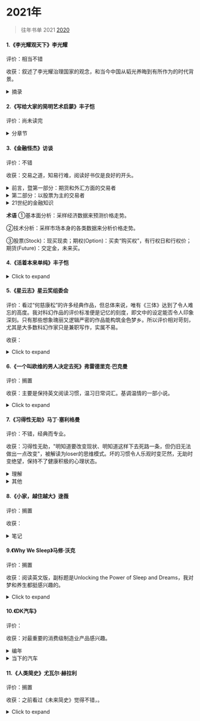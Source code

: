 # 2021年

> 往年书单 2021 [2020](2020书单.html)



#### 1.《李光耀观天下》李光耀

评价：相当不错

收获：叙述了李光耀治理国家的观念，和当今中国从韬光养晦到有所作为的时代背景。

<details>
  <summary>摘录</summary>
  <pre>
  在中国的历史上，一个强大的中央政府意味着和平繁荣的国家。一个软弱的中央意味着紊乱，国家将无宁日。<br>
	中国的社会流动性是存在的，还不是一个高度分化(基因和教育机会)的国家，比如英国。在新加坡，由于迅速发展教育，正处于比预想要超前地达到这种危险的境地。<br>
	中国毕竟不是一个新的强国，而是一个已睡醒的巨人，一个正在复兴的古老强国。我相信中国的愿望，是要成为世界上最强大的国家。问题在于，是否相信中国再三的承诺，即它只寻求和平崛起，绝不称霸。但这并不意味着中国与别国发生争端时都只是让步，随着力量对比的变化，中国将有更多表达喜恶的自由。如前外长杨洁篪所说，凡是关系到中国的核心利益，中国必须坚持其主张。<br>
	李光耀看出了美国的霸权主义。美国靠近中国的海岸，在东海所进行的间谍活动，如果是中国对美国做，美国将无法忍受。因此你可以想象中国人的感受。当他们能做到时，中国人会说“我不会到你的太平洋海岸，谁给你到这里来的权利？”美国人会说不吗？最终，强权即公理。<br>
	为什么苹果手机不是在中国发明的？中国的知识产权法和企业制度目前还不能提供足够的奖励，去解放我们从历史上明确了解到的中国人民拥有的创造力。但是我乐观地认为，目前的中国领导层有足够的意志和能力，理智地处理这些国内的挑战。<br>
	但李光耀的文章会单纯化、掩饰美国行径的目的，这也可能是小国生存的智慧，作为美国的安全合作伙伴得到军购方面的好处也必须支持它。但他也认同中国的外交政策更明智：他们不认为改变别人的制度关他们的事。制度怎么样，他们就怎么样去面对，并尽量从中获取好处，而不把自己套牢。<br>
	新加坡是一个弹丸小国，资源很少，所以需要一个超凡的领导团队。所以李光耀不希望实行两党制，这样政府会平庸。并且希望高薪养廉，招揽顶尖的从政人才。现在的年轻一代的内阁部长顺应民意，进行部长减薪，李光耀觉得是不妥的。<br>
	这样顶尖人才只愿意当半个任期的部长，就当是国民服役。政府形同旋转门，既缺乏对事物课题的深入了解，又找不到从长远的角度思考问题的动力。
	</pre>
</details>



#### 2.《写给大家的简明艺术启蒙》丰子恺

评价：尚未读完

<details>
  <summary>分章节</summary>
  <b>慈悲的滋味</b><br>
	<b>美的情绪</b><br>
	<b>认识绘画</b><br>
	<b>认识建筑</b><br>
	<b>音乐入门</b><br>
</details>




#### 3.《金融怪杰》访谈

评价：不错

收获：交易之道，知易行难，阅读好书仅是良好的开头。

<details>
  <summary>前言，暨第一部分：期货和外汇方面的交易者</summary>
  <pre>
  	只要人心亘古不变，华尔街就不会有新鲜的事。<br>
	市场参与者的情绪对价格变动的影响巨大。并且这种影响几乎完全无法精确估量，更难以准确确定(乐观)泡沫或(悲观)恐慌会持续多久，正因为如此，战胜市场才有如此之难。<br>
	“有效市场假说”理论的谬误是严重的（该假说认为投资者不可能通过分析以往价格获得高于市场平均水平的超额利润)。作者通过采访和分析，得出市场交易与国际象棋比赛更相似，都会有技能出众和技能匮乏、平平的参与者。<br>
	只是市场上的交易是比国际象棋更为繁复的博弈。高手对市场动向能得出与众不同、更胜一筹的解读。<br>
	风险控制绝对是交易制胜的关键，无论对自己的观点和研判多么深信不疑、自信满满。也坚决不在单笔交易中孤注一掷。<br>
<b>迈克尔・马库斯</b>（期货）<br>
ⅰ 止损持盈<br>
	最重要的交易法则也许就是持盈和止损。这两者同样重要。如果你不能坚定持有盈利的头寸，那么你总的盈利将无法弥补止损形成的总亏损。
	你也必须按照自己的方式行事，只要所用方法是符合交易基本原理的，而且有自己的风格和方法(适合自身特点)，那么利会大于弊，得会大于失。
	截至访谈时的过去两年里，马库斯也开始交易股票，交易股票时，他会更耐心。<br>
ⅱ 交易态度<br>
	追随趋势必须具有耐心。
	交易是绝对私人的事，你必须做好自己的功课，必须独立分析和判断。<br>
ⅲ 分析<br>
  最好的交易应该是以下三方面都对你有利，也就是基本面、技术面以及市场的情况、基调。<br>
<b>布鲁斯・科夫纳</b>（外汇、期货）<br>
i 交易态度<br>
	预见世界发生的变化，洞察有别于当前的格局和形势；在压力下能保持理性，并且恪守交易纪律。<br>
	交易是少数赢家通吃的“零和游戏”，需要后天的刻苦努力。<br>
	降低交易规模、降低头寸规模、降低持仓规模，牢记风险管理。对于任何一个级别的交易者，“冲动交易”都是致命伤。<br>
ii 分析<br>
	有上千种难以理解、不为人知的市场机制、因素在主导市场，在新闻、消息正式公布之前，在小交易员收到消息前，这些机制、因素已对市场发挥了作用，产生了影响。所以科夫纳也常在价格发生突破后才作跟进，但要识别假突破，他的经验是：<br>
	<font color="red">价格在突破前，盘整时间越久，盘整区域越稳固，当价格突破时，就越没人能够理解其中缘由，此时跟进交易通常风险报酬比良好。</font><br>
	(他认为，市场中对价格运动的解释越少，价格运动的有效性，可信度越高。反之，越被投机客关注，信号越可能是虚假。)<br>
iii 经验
	大熊市的特性和牛市的特性截然不同，总在急速猛烈的下跌后出现快速的反弹。总之很难玩，反应速度不够就亏。<br>
<b>理查德・丹尼斯</b>（期货）<br>
i 交易态度<br>
	对交易的印象、认知不要和鸭子一样。鸭子只有足够年幼，你就可以教会它们把军舰当成自己的妈妈。许多交易者也有如此情结，关注让自己大赚的第一笔交易是做多还是做空。这些交易者可能因此成为长期的“死多头”或者“死空头”。<br>
	你必须把风险降到最小，要把<font color="red"><b>资金保留</b></font>到为数不多的、能短期赚大钱的时候再用。把资金投入次优的交易，你是承担不起的。如果你这么做，等到短期赚大钱的时机到来，你早已筋疲力尽，资金耗尽了。好钢一定要用在刀刃上。<br>
	个人注：能冷静地保留子弹。<br>
ii 分析<br>
	股票vs期货：与商品期货市场上的价格波动相比，个股价格的波动更近乎随机。我认为，每只股票的基本面信息是不够多的，不足以使股价形成充分、显著的趋势性运动，不足以使股价运动摆脱随机特性。商品期货品种的数量哪有股票数量那么多。<br>
<b>保罗・都铎・琼斯</b>（期货）<br>
i 交易态度<br>
	琼斯在交易上极具灵活性，在观点上保持充分的弹性，这点也是琼斯交易成功的基础和关键。他转变观点，改变看法的时点恰到好处，非常及时。<br>
	供参考：在某种程度上，要想成为一名优秀的交易者，你必须做个逆向交易者，与大多数人的观点保持相反。（个人注：就是寻找市场的顶部和底部，琼斯认为某个市场长期趋势和短期趋势不符，就会进场试错。）但这是琼斯的技能，也有交易者认为“吃鱼要吃中段”，寻顶抄底比较难。<br>
	永远不要过度交易，不要仓位过重。<font color="red">交易制胜的关键在于第一流的出色防守，而非第一流的出色进攻。</font><br>
ii 分析<br>
iii 关于华尔街<br>
	错觉：因为我们作为交易公司具有某些特别的知识，所以我们能交易得好，而我们交易得好，其他人就要受到伤害。<br>
	实际：我们交易得成功不是因为我们拥有别人所不具有的某些知识，而是因为我们能做好自己的交易功课。任何人都能通过自身的努力从芸芸众生中脱颖而出。<br>
<b>盖瑞・贝弗德</b>（期货）<br>
i 交易态度<br>
	不要过度交易。那意味着交易者必须做对许多次，才能弥补高昂的交易成本。<font color="red">交易者要伺机而动，耐心等待交易良机的到来。</font><br>
	要学会耐心、坚定持有赚钱的好品种，也乐于认错止损亏损的品种。<br>
<b>艾迪・塞柯塔</b>（期货）<br>
i 人物<br>
	他编制了许多电脑程序来进行交易和分析，在心理学方面也高度敏锐和深刻洞察，能见微知著。比如他发现施瓦格的手表拨快了几分钟，从而察觉、捕捉到他的一项基本性格特征。<br>
	塞柯塔在毗邻Lake Tahoe的家中的办公室交易、工作，这儿有着田园诗般的景致。<br>
ii 经验<br>
	利多出尽（也叫兑现）是利空，利空出尽是利多。在市场还只有朦胧信息的时候,主力资金已经根据政策动向将这个消息带来的上涨或者下跌动力消化掉了。“市场透支新闻消息，提取做出反应，令消息效应大打折扣”。<br>
	这是塞柯塔第一次败绩的经验，从此也对运行规律越来越着迷。<br>
	他的交易原则：
	• 截断亏损（止损）
	• 让利润奔跑（持盈）
	• 不下重注
	• 坚定不移地遵循交易法则
	• 知道何时该打破交易法则，形成新的法则<br>
iii 交易态度<br>
	看重：长期趋势 > 当前技术图表上的价格形态 > 挑选好的价位做多或沽空<br>
	直觉是重要的，但要区别“直觉”（潜意识的分析）和“空想”（情绪刺激和欲望），后者是危险、有害的。<br>
iv 持盈止损<br>
	看涨就会做多，而不是等到价格回撤。当做多时，设置的止损点如被击穿，塞柯塔立马就会了结多头头寸，进行止损，否则就将一路持有，直到价格突破我的止盈点，才了结出场。<font color="red">注：</font>止损点一般是根据单笔交易的亏损不超过交易账户净资产的比如5%。<br>
<b>拉里・海特</b>（期货）<br>
i 交易态度<br>
	重视风险。<br>
	用于生活开支的钱永远不可投入交易。<br>
	</pre>
</details>
<details>
  <summary>第二部分：以股票为主的交易者</summary>
  <pre>
  股票市场中做中长久期配置的交易者一般只看基本面，即是否在估值偏低的时候买到。并不关心短期走势，也就是不去判断趋势，做“左侧交易“。<br>
  中长久期一般做好公司、大公司————”船大抗风险“。运作良好的大型公司，产业周期越长，理论上越稳定。股价大起大落，但放到3、5年来看，其实很多公司的基本面没有发生任何变化。所谓的：<br>
  <font color="red">公司没动，动的是人心。</font> 一语道明价值投资和投机性交易之间的组合关系<br>  <b>迈克尔・斯坦哈特</b>（股票）<br>
  i 交易态度<br>
  他不用技术图表，但对基本面十分看重，充分全面地了解所交易的股票。<br>
  ii 操作<br>
  斯坦哈特的买卖也可以用“投资”形容，因为他大量的操作是，更长期地持有以及买卖的理由更为复杂。他会深刻分析基本面，希望形成他确信的，并且与市场普遍看法有所不同的观点，即与众不同的观点。<br>
  <font color="red">注：</font>比如，大家都觉得国产车没影响力的时候，伯克希尔·哈撒维投资比亚迪。<br>
  iii 对冲基金<br>
  初始的”对冲“概念是完全着重、强调选股能力的。比如你看好福特，看空通用，那么你可以做多福特，并同时做空通用，多空头寸的规模相等。<br>
  现在”对冲基金“一词已有些名不符实了。现在的对冲基金都是有限合伙制的，一般合伙人通常根据基金的业绩得到回报，在交易操作上比传统的基金管理者更具弹性和灵活性。<br>
  进入对冲基金领域的人，不是对冲理论的实践者，他们更感兴趣的是可以自己当老板，自己替自己打工。因为徒有其名，所以他们对”对冲“这个名字感到尴尬。而且”对冲“一词含有做空的意思，但进行做空交易会被扣上”反美“的帽子，好像你全力支持灾祸，可以从中做空获利。<br>
  斯坦哈特嘲讽道，所以这些对冲基金用”私人合伙公司“一词自称。<br>
  现在纯粹对冲交易的实践者较少的原因是，需要动用大量资金，需要对冲操作和研判，且其中很大部分的资金投入是无效、抵消的。<br>
  iv 对冲基金 VS 共同基金<br>
  绝大多数共同基金所采用的交易策略都是<font color="red">买入并持有</font>。买进低估值的公司，减少交易次数。<br>
  上世纪中叶最常见的操作建议就是买入股票，然后藏进地下室，忘记买进这回事，长期持有下去。<br>
  v 访谈评价<br>
  施瓦格发现许多杰出的交易者都具有这样一个特点：<font color="red">当他们察觉到胜算很大的交易机会时，他们愿意并且能够下重注，敢于重仓出击。</font><br>
<b>威廉・欧奈尔</b><br>
	i 选股<br>
  </pre>
</details>
<details>
  <summary>21世纪的金融知识</summary>
  <pre>
  1. 关于基金（公募：普通基金和ETF）
  https://www.youtube.com/watch?v=d_kJgwxhOJM
  │   基金
  │ 
  └───私募基金
  │   |
  │   |  概念：私底下募集，比如对冲基金，私募股权基金(PE)，风投基金(VC)；
  │   |  特点：比较玩得起，监管不用那么严格；我们一般也买不了
  │
  └───公募基金
  │   |  特点：监管更严格，因为其中有普通人的毕生储蓄甚至养老
  │   |   
  │   └───普通基金（共同基金/LOF）
  │   |   ｜ 费率：贵；主动型基金
  │   |
  │   |
      └───ETF（非常推荐）
          ｜ 费率：便宜；被动型基金
          ｜
          ｜ 追踪一个指数，相当于买了一个大盘；但玩法也多，比如加个杠杆、反向(做空)
          ｜ 有趣：肥胖型型ETF，弄了一堆和健康生活相关的股票
  <br>
  巴菲特在07年做过一个十年赌约，认为对冲基金跑不赢大盘指数。（思想很明确，主动型是拼不过被动型的）。
  结果十年后，果然应约的对手没有一支能跑赢大盘。学术界一直在探讨，一个专业人士管理真的是比随便扔骰子挑出来的好么？更何况它有那么高昂的手续费。
  但这个实验放在大A适用么？经济型里面有一个概念叫有效市场假说。
  有效市场假说：如果证券市场是有效的，那么价格就会反映到这个市面上所有的信息，不存在任何的不合理的定价或者套利空间。
  当然这只是一个假说，现实生活当中是不存在这种完美市场的。只是说看现在发展的这个经济体到底有多接近完美市场，越接近，主动型基金越没用。现在信息这么发达，数据挖掘、量化交易呀，靠主动选择股票来挖掘当中的价格不合理，是越来越难的。不过A股散户特别多，也不看年报财报，追涨杀跌的被割韭菜，市场不完善。市场没那么有效的时候，专业的投资者是可以通过信息差和专业性跑赢大盘的。
  </pre>
  <pre>
  比较好用的选股方式：
  1.中长线：查看研报，观察对未来两年市盈率的预期。
  2.短线：观察当天开盘的特大单、大单买入，如果实际价格反馈不一致，小单流出较大，可以入场。
  3.关于分单：比如卖单分单，是由机构将大单拆分为中小单卖出，掩人耳目。而买单分单，则是逐步建仓，也是机构防止大家看出来，降低买入的成本和风险。
  4.关于股情大势：要理性冷静，交易股票也是修身。是人与猴子的区别。要耐心等到盘整期，像猎人一样精准选股，有把握地进场。不要在看不清形势时，盲目跟着市场情绪。为什么要等到盘整，“刚出ICU就去跑百米不现实”。不要随便买入、抄底，但也用不着清仓。投资的第一要素<font color="red">“不能离开这个牌桌”</font>，中国长期还是看好的，牛长熊短，有工程师红利。
  5.关于价值投资：① 资金属性，时间长短。资产端和负债端要匹配。② 标普500过去一百年减去涨幅最高的十天，收益率会大幅下降（年化9%→年化4.5%）。长持才能把波动率抹掉，获得确定的收益。③ 长期变量，比如可乐的上瘾、苹果的复购率高 ④ 产生现金流的回报满足要求，比如房屋的租金、股票的分红。而不是它们上涨的部分。
  </pre>
  <pre>
  巴菲特语录：
  1.过去两年股市难以捉摸，就像赌场一样，完全不具备做价值投资的基础。
    芒格：从来没有像现在这么疯狂，疯狂地赌博，很快地买、很快地卖
  2.我非常相信现金，现金就像氧气。
  3.我们并不善长把握市场时机，只好在股价便宜时买入。
  4.高通胀下最好的投资就是投资自己。
    抵御通胀的最佳保护措施是投资于自己的技能。
  5.我们偶尔抓住些机会，不是因为我们更聪明，而是我们更理智。
  6.芒格：Robinhood的经营模式充斥着“短期赌博、大笔佣金、隐藏回扣等问题”，并表示这家公司的瓦解是“天降正义”。我们从来没有像现在这么疯狂的一个情况，疯狂地赌博，很快地买、很快地卖，看起来真的不美好。我也不会觉得这是资本主义的荣耀，就是一堆人在那儿掷色子而已，掷完色子，闭着眼睛看会发生什么。当然变富不是一件什么坏事，但是你也需要在里面找到自我，看怎么把自己放进到这样的一个系统当中。
在答问环节上，芒格称，我们现在看到的几乎是某种投机狂潮。一些带算法的计算机与其他同样使用算法的计算机进行交易。随后那些没有经验的市场参与者也在接受经纪商建议（入场）。这些“赌场活动”合法地与长期投资混在一起很奇怪。
芒格说人们正在接受“知识更匮乏的股票经纪人”建议，并表示“这太卑鄙了”。巴菲特也在旁边插嘴说，那些经纪人其实很了解佣金。
随后在午餐前，芒格更是按耐不住点名批评“散户大本营”Robinhood，称该公司现在正在“解体”。</details>






**术语**
①基本面分析：采样经济数据来预测价格走势。

②技术分析：采样市场本身的各类数据来分析价格走势。

③股票(Stock)：现买现卖；期权(Option)：买卖“购买权”，有行权日和行权价；期货(Future)：交定金，未来买。



#### 4.《活着本来单纯》丰子恺
<details>
  <summary>Click to expand</summary>
  whatever
</details>



#### 5.《星云志》星云奖组委会

评价：看过“何慈康松”的许多经典作品，但总体来说，唯有《三体》达到了令人难忘的高度。我对科幻作品的评价标准便是记忆的刻度，即文中的设定能否令人印象深刻。只有那些想象瑰丽又逻辑严密的作品能构筑金色梦乡。所以评价相对苛刻，尤其是大多数科幻作家只是兼职写作，实属不易。

收获：

<details>
  <summary>Click to expand</summary>
  whatever
</details>



#### 6.《一个叫欧维的男人决定去死》弗雷德里克·巴克曼

评价：搁置

收获：主要是保持英文阅读习惯，温习日常词汇。基调温情的一部小说。

<details>
  <summary>Click to expand</summary>
  whatever
</details>



#### 7.《习得性无助》马丁·塞利格曼

评价：不错，经典而专业。

收获：习得性无助，"明知道要改变现状、明知道这样下去死路一条，但仍旧无法做出一点改变"，被解读为loser的思维模式。坏的习惯令人乐观时变茫然，无助时变绝望，保持不了健康积极的心理状态。

<details>
  <summary>理解</summary>
  <pre>
  <b>习得性无助理论</b><br>
  三个必要的成分组成：关联性、认知以及行为。<br>
  <b>来源：</b>习得性无助是由于后天所受到的非预期内的挫折太多，且没有磨练出解决问题的恰当方法，而慢慢对现实丧失抵抗。<br>
  <b>关联性：</b>指人的行为和他之后经历结果之间的客观关系。分为不可控性和可控性<br>
  <b>认知：</b>指人感知、解释和推测关联性的方式。感知可能正确也可能与事实不符。推测是使用感知和解释去形成一种对未来的预期。<br>
  例：如果他经历了一次他认为是由自己的愚蠢所导致的失败，那么当他遇到需要智慧的情境时，他会预期自己再次失败。<br>
  <b>行为：</b>指是由关联性以及此人对它的认知所致的可观察的结果。如主动或被动。无助理论认为，个体对未来无助的预期会带来其他结果：认知迟滞、低自尊、沮丧、失去进取心，免疫系统的改变，以及生理疾病。
	</pre>
</details>
<details>
  <summary>其他</summary>
  <pre>
  <b>损失厌恶</b>
  做法：做选择时，不要去想好处，专门想坏处。
  做选择时，多思考这件事对你的<b>坏处</b>是什么呢？
  比如，学习除了枯燥一点全是好处。游戏的坏处就太多了。
  只要想到这些你的大脑就会重新恢复理智。
  这个方法可以普适地应用于很多坏习惯。<br>
  <b>对于好习惯</b>
  1. 放大影响和感受
  2. 线下见面同好，比如跑步、读书。一个人走得快，两个人走得远。
	</pre>
</details>


#### 8.《小家，越住越大》逯薇

评价：搁置

收获：

<details>
  <summary>笔记</summary>
  <pre>
  <b>逯薇</b> 万科广深地区副总建筑师 <br>
  你如何对待家，家便如何对待你
  </pre>
</details>



#### 9.《Why We Sleep》马修·沃克

评价：搁置

收获：阅读英文版，副标题是Unlocking the Power of Sleep and Dreams，我对梦和养生都挺感兴趣的。

<details>
  <summary>Click to expand</summary>
  whatever
</details>


#### 10.《DK汽车》

评价：

收获：对最重要的消费级制造业产品感兴趣。

<details>
  <summary>编年</summary>
  <pre>
  <b>1920年以前的第一批汽车</b><br>
  <font color='red'>梅赛德斯（Mercedes）</font>的故事
  戴姆勒、梅赛德斯、奔驰都是源于人名。Benz是历史上最重要的汽车革新者，Daimler也是汽车工程师，他们开创了各自的汽车品牌。拥有市场占有权的某位经销商以小女儿的名字来命名戴姆勒旗下某款车型，诞生一个新的品牌名称——Mercedes。
  20世纪20年代的经济萧条重创德国，两家公司合并，成立戴姆勒-奔驰股份公司，生产的汽车冠以梅赛德斯-奔驰品牌。<br>
  <font color='red'>福特（Ford）</font>Model T通过高效生产线生产出来，使数百万计美国人变成有车族。<br>
  <font color='red'>凯迪拉克（Cadillac）</font>在底特律成立，源于18世纪底特律的法国创建者的名字。创始人亨利·利兰，他创造了凯迪拉克和林肯两种车型，被誉为美国汽车工业的“精密生产大师”。<br>
  劳斯莱斯银魅（Rolls-Royce Silver Ghost）这款车帮助劳斯莱斯获得了“世界上最好的汽车”称号，是“手工工艺对工业设计的全面胜利”。<br>
  <b>20世纪20年代</b><br>
  <font color='red'>布加迪（Bugatti）</font>的Type 35B是法国赛车的标志，赛场上的优胜者，它很美，兼顾技术与艺术。<br>
  <font color='red'>劳斯莱斯（Rolls-Royce）</font>银魅连同幻影系列一起增强了劳斯莱斯的美誉。
  70年代后经历了国家所有、被英国机械集团买下、被大众买下大部分资产（但忽视了名字使用权）、被宝马买下使用劳斯莱斯名字的权利。<br>
  <font color='red'>雷诺（Renault）</font>源于创始人在家里一间小工厂的捣鼓。起初只为自己做了一辆。其设计方面的才能都被竞技场上的光辉成就所印证。<br>
  <font color='red'>阿尔法罗密欧（Alfa Romeo）</font>，6C 1750（旅行车）是它生产的最好的汽车之一。<br>
  <b>20世纪30年代</b><br>
  大萧条后的经济车型。<br>
  20世纪30年代意大利汽车品牌（阿尔法罗密欧、玛莎拉蒂）在欧洲汽车比赛中独占鳌头，此时英、法的势头正在消退。然而，不久以后德国政府的投资使德国赛车的速度和性能得到大幅提升，让其他国家的赛车只能望之兴叹。<br>
  <font color='red'>雪佛兰（Chevrolet）</font>，源于人名。Chevrolet是汽车公司的机械师，他也爱好参与汽车比赛。在创造纪录后，他的名字为大家所熟知，进入顶级赛车手行列。通用汽车的创始人被股东逐出公司后，他选中Chevrolet作为合作伙伴，成立了雪佛兰汽车公司。该公司快速发展并且最终被通用汽车买下。1936年~1976年，雪佛兰都是销售量最好的汽车品牌。就在大家都认为雪佛兰永远不会犯错时，他的一款车型发生了很多事故，消费者们抱怨其明知缺陷还生产该车，投诉接踵而至。
  雪佛兰克尔维特发布于1953年，它是美国首款产品跑车，也是美国历史上最早的迄今为止仍然在生产的跑车。<br>
  跑车：既能在公路上驾驶又能在赛场上驰骋的车型。<br>
  <font color='red'>大众（Volkswagen）</font>的对置式发动机。希特勒命令生产平民汽车（Volks Wagen）。汽车工程师设计了一款发动机，用空气冷却代替了水冷却。当汽车生产在二战后恢复时，这款简单实用的发动机继续在世界范围内热卖。直到2003年停产。<br>
  流线型汽车：欧美的车型设计师和工程师们把注意力转移到了空气动力学及其在最高车速和稳定加速方面的潜能上。林肯（Lincoln）的Zephyr成为了美国空气动力学车身的领导者。<br>
  <font color='red'>宝马（BMW）</font>的故事<br>
  宝马开始是飞机发动机的制造商，后来转做摩托车，在后来做汽车。"他们有令人惊讶的能力生产...强动力可靠的发动机"。而其他很多汽车品牌起初是不制造发动机的。<br>
  <b>20世纪40年代</b><br>
  Jeep是由福特和威利斯生产出来的，用于美军战场上的人员运输。没有预料到Jeep将会在和平时期当做运动汽车使用。诸如此类，战时的运输车、越野车因为简单、耐用，在战后也大有市场。其中福特的F系列是小卡车中的佼佼者。<br>
  1946年，国际汽车大奖赛恢复。（后改名Formula One，方程式指一组所有参赛车辆都必须遵守的规则。F1与勒芒、WRC并称为全球三大汽车赛事）<br>
  到1949年，美国人对车的需求基本满足，生产商开始在外形上改进以求得竞争优势。<br>
  捷豹（Jaguar）的故事<br>
  捷豹XK直列六缸发动机是汽车史上标志性发动机之一。创始人是摩托车爱好者，起初是创建公司，设计优美外观的摩托车车斗。被看中后，为汽车公司制作车身，设计的车身触感更好更个性化，受汽车爱好者的追捧。水到渠成，进入汽车行业。福特投资捷豹，2008年将其与路虎一起卖给印度的Tata集团。<br>
  <font color='red'>大众甲壳虫（Volkswagen Beetle）</font>，甲壳虫是汽车历史上最让人感叹的成功案例，它源于希特勒的一个小项目。他命令杰出的机械工程师为德国人设计一款造价低廉的汽车。<br>
  <font color='red'>雪铁龙（Citroen）的故事</font><br>
  创始人Citroen是汽车工业先驱者之一。他很懂经商，一战时变成军火制造商，成为富翁。战后，从底盘生产商购和车身生产商那里购进底盘和车身，然后做“组装”，再加些昂贵汽车才有的项目。在埃菲尔铁塔打广告。意识到市场的巨大潜力，他不停地改进底盘和发动机，做出了许多创新。有次某个新技术却出现问题，虽然大部分问题很快修复了，但公司的名誉却受到了损失。Citroen慢慢陷入一个怪圈：不停发布新产品来打压竞争对手雷诺的声音，可最终带来却是1934年的破产。之后遭遇债权人米其林接管、创始人去世、法国政府施救、失去品牌独立性（竞争对手标致买下股票并增持至90%）等经历。<br>
  <b>20世纪50年代</b><br>
  战后的美国汽车设计呈现大胆与浮华之势，直到1960年温和派设计才到来。<br>
  <font color='red'>福特（Ford）的故事</font><br>
  第一个发明了批量生产技术的汽车生产商。从那以后，成长为全球汽车巨人。该品牌的优势是其明智的产品路线。设计主管领导创意车身设计，技术主管领导等级操控。新千年经济大萧条时期，它是唯一没有经过政府救助而生存下来的大型美国汽车生产商（不过卖了一些资产，比如卖给Tata集团的捷豹路虎）。2010年，福特是美国三大汽车生产商日子最好过的一个，并且此时它已经进入了新领域：电动汽车、混合动力汽车和替代燃料领域。<br>
  折篷式车身：二战以前，折篷车价格很低廉。然而50年代，折篷车成了高端汽车并且需求量很大。随着价格提升，折篷车也变得更加豪华和成熟。<br>
  <b>20世纪60年代</b><br>
  <b>20世纪70年代</b><br>
  <b>20世纪80年代</b><br>
  <b>20世纪90年代</b><br>
  <b>2000年以后</b><br>
  </pre>
</details>
<details>
  <summary>当下的汽车</summary>
  <pre>
  汽车之家的参数配置对比，十分详细有用，比如工信部综合油耗、行李箱容积。<br>
  <b>bba入门级</b><br>
  轿车好开，suv空间大方便搬家，得取舍。x2、gla、q3作为入门级，有点两边不靠，x1倒挺大。34c作为轿车，操控性比suv好点。注：34c，即宝马3系、奥迪A4L、奔驰C级。
  IIHS（美国公路安全保险协会）统计SUV死亡率比轿车低了大约50%。
  个人认为，如果不是经常跑高速，市内使用SUV更好，被动安全性更高。<br>
  <b>热销的SUV</b><br>
  X1/GLB/Q3/XT4/冒险家，就是5款最热门的豪华紧凑SUV。
  收藏了这篇中肯的<a href="https://zhuanlan.zhihu.com/p/258990612">文章</a>
  </pre>
</details>




#### 11.《人类简史》尤瓦尔·赫拉利

评价：搁置

收获：之前看过《未来简史》觉得不错，。

<details>
  <summary>Click to expand</summary>
  whatever
</details>
